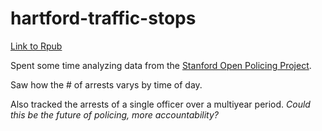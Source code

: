 # hartford-traffic-stops

[Link to Rpub](http://rpubs.com/nschrage/hartford_traffic)

Spent some time analyzing data from the [Stanford Open Policing Project](https://openpolicing.stanford.edu/data/). 

Saw how the # of arrests varys by time of day. 

Also tracked the arrests of a single officer over a multiyear period. *Could this be the future of policing, more accountability?* 

